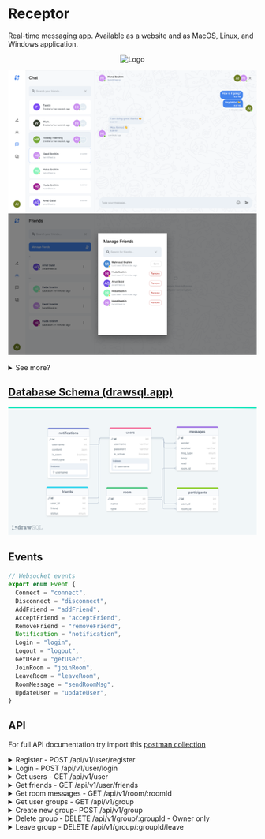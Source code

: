 # Receptor

Real-time messaging app. Available as a website and as MacOS, Linux, and Windows application.

<p align="center"> 
   <img src="https://user-images.githubusercontent.com/72753578/184505323-7f76a321-28cc-480a-ac9a-ec72a3fd91de.gif" alt="Logo" title="Receptor"/>
</p>

![group_chat](./preview/group_chat.png)
![friends](./preview/friends.png)

<details>
<summary>See more?</summary>

![receptor-chat](./preview/chat.png)
![receptor-chat](./preview/closed_group.png)
![receptor-chat](./preview/empty.png)
![receptor-chat](./preview/sign_in.png)

</details>

## [Database Schema (drawsql.app)](https://drawsql.app/teams/no-sim/diagrams/rustchat)

![Schema](./schema.png)

## Events

```ts
// Websocket events
export enum Event {
  Connect = "connect",
  Disconnect = "disconnect",
  AddFriend = "addFriend",
  AcceptFriend = "acceptFriend",
  RemoveFriend = "removeFriend",
  Notification = "notification",
  Login = "login",
  Logout = "logout",
  GetUser = "getUser",
  JoinRoom = "joinRoom",
  LeaveRoom = "leaveRoom",
  RoomMessage = "sendRoomMsg",
  UpdateUser = "updateUser",
}
```

## API

For full API documentation try import this [postman collection](./receptor-api.postman_collection.json)

<details>
   <summary>
      Register - POST /api/v1/user/register
   </summary>

### Reqeust

```ts
type Body = {
  username: string;
  email: string;
  password: string;
};
```

### Response

```ts
type Response = {
  userId: number;
};
```

</details>

<details>
   <summary>
      Login - POST /api/v1/user/login
   </summary>

### Reqeust

```ts
type Body = {
  email: string;
  password: string;
};
```

### Response

```ts
type Response = {
  user: User;
  token: string;
};
```

</details>

<details>
  <summary>
    Get users - GET /api/v1/user
  </summary>

### Reqeust

| Query Param. | Description                      | Type   | Default      |
| ------------ | -------------------------------- | ------ | ------------ |
| q            | Search by `email` and `username` | string | Empty string |
| page         | Number of the current page       | number | 1            |
| limit        | Number of items per response     | number | 10           |

### Response

```ts
type Reponse = {
  users: Array<User>;
  count: number;
};
```

</details>

<details>
  <summary>
    Get friends - GET /api/v1/user/friends
  </summary>

### Reqeust

Access only by authorized users

```ts
type Headers = {
  authorization: string; // Bearer auth token
};
```

### Response

```ts
type Reponse = Array<User & { roomId: number }>;
```

</details>

<details>
  <summary>
    Get room messages - GET /api/v1/room/:roomId
  </summary>

### Reqeust

Access only by authorized users

```ts
type Headers = {
  authorization: string; // Bearer auth token
};
```

### Response

```ts
type Reponse = Array<Message & { user: User }>;
```

</details>

<details>
  <summary>
    Get user groups - GET /api/v1/group
  </summary>

### Reqeust

Access only by authorized users

```ts
type Headers = {
  authorization: string; // Bearer auth token
};
```

### Response

```ts
type Reponse = Array<{
  id: number;
  name: string;
  type: string;
  createdAt: Date;
  updatedAt: Data;
  participants: Array<User>;
}>;
```

</details>
<details>
  <summary>
    Create new group- POST /api/v1/group
  </summary>

### Reqeust

```ts
type Body = {
  groupName: string;
  userIds: number[];
};
```

### Response

```ts
type Reponse = {
  roomId: number;
};
```

</details>

<details>
  <summary>
    Delete group - DELETE /api/v1/group/:groupId - Owner only
  </summary>

### Reqeust

Access only by authorized users

```ts
type Headers = {
  authorization: string; // Bearer auth token
};
```

### Response

```ts
type Reponse = {
  roomId: number;
};
```

</details>
<details>
  <summary>
    Leave group - DELETE /api/v1/group/:groupId/leave 
  </summary>

### Reqeust

Access only by authorized users

```ts
type Headers = {
  authorization: string; // Bearer auth token
};
```

### Response

```ts
type Reponse = {
  roomId: number;
};
```

</details>
